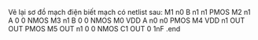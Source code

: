 Vẽ lại sơ đồ mạch điện biết mạch có netlist sau:
M1 n0 B n1 n1 PMOS
M2 n1 A 0 0 NMOS
M3 n1 B 0 0 NMOS
M0 VDD A n0 n0 PMOS
M4 VDD n1 OUT OUT PMOS
M5 OUT n1 0 0 NMOS
C1 OUT 0 1nF
.end
